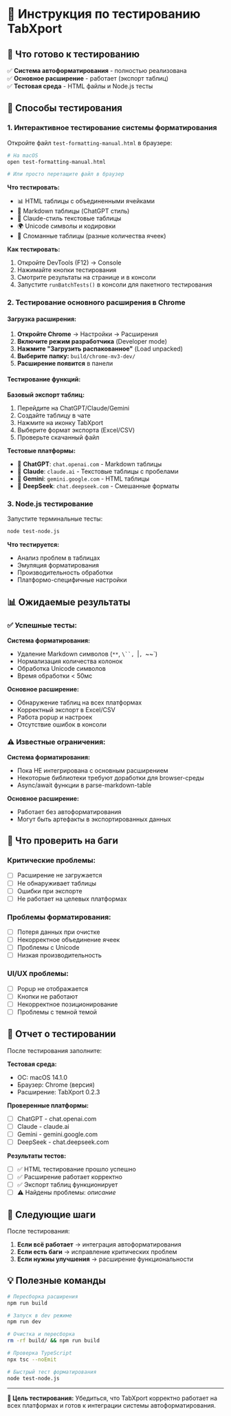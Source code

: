 # 🧪 Инструкция по тестированию TabXport

## 🎯 Что готово к тестированию

✅ **Система автоформатирования** - полностью реализована  
✅ **Основное расширение** - работает (экспорт таблиц)  
✅ **Тестовая среда** - HTML файлы и Node.js тесты  

## 🚀 Способы тестирования

### 1. **Интерактивное тестирование системы форматирования**

Откройте файл `test-formatting-manual.html` в браузере:

```bash
# На macOS
open test-formatting-manual.html

# Или просто перетащите файл в браузер
```

**Что тестировать:**
- 📊 HTML таблицы с объединенными ячейками
- 📝 Markdown таблицы (ChatGPT стиль)
- 🎯 Claude-стиль текстовые таблицы  
- 🌍 Unicode символы и кодировки
- 🔧 Сломанные таблицы (разные количества ячеек)

**Как тестировать:**
1. Откройте DevTools (F12) → Console
2. Нажимайте кнопки тестирования
3. Смотрите результаты на странице и в консоли
4. Запустите `runBatchTests()` в консоли для пакетного тестирования

### 2. **Тестирование основного расширения в Chrome**

#### Загрузка расширения:

1. **Откройте Chrome** → Настройки → Расширения
2. **Включите режим разработчика** (Developer mode)
3. **Нажмите "Загрузить распакованное"** (Load unpacked)
4. **Выберите папку:** `build/chrome-mv3-dev/`
5. **Расширение появится** в панели

#### Тестирование функций:

**Базовый экспорт таблиц:**
1. Перейдите на ChatGPT/Claude/Gemini
2. Создайте таблицу в чате
3. Нажмите на иконку TabXport
4. Выберите формат экспорта (Excel/CSV)
5. Проверьте скачанный файл

**Тестовые платформы:**
- 🤖 **ChatGPT**: `chat.openai.com` - Markdown таблицы
- 🔮 **Claude**: `claude.ai` - Текстовые таблицы с пробелами
- 💎 **Gemini**: `gemini.google.com` - HTML таблицы
- 🚀 **DeepSeek**: `chat.deepseek.com` - Смешанные форматы

### 3. **Node.js тестирование**

Запустите терминальные тесты:

```bash
node test-node.js
```

**Что тестируется:**
- Анализ проблем в таблицах
- Эмуляция форматирования 
- Производительность обработки
- Платформо-специфичные настройки

## 📊 Ожидаемые результаты

### ✅ Успешные тесты:

**Система форматирования:**
- Удаление Markdown символов (`**`, `\``, `|`, `~~`)
- Нормализация количества колонок
- Обработка Unicode символов
- Время обработки < 50мс

**Основное расширение:**
- Обнаружение таблиц на всех платформах
- Корректный экспорт в Excel/CSV
- Работа popup и настроек
- Отсутствие ошибок в консоли

### ⚠️ Известные ограничения:

**Система форматирования:**
- Пока НЕ интегрирована с основным расширением
- Некоторые библиотеки требуют доработки для browser-среды
- Async/await функции в parse-markdown-table

**Основное расширение:**
- Работает без автоформатирования
- Могут быть артефакты в экспортированных данных

## 🐛 Что проверить на баги

### Критические проблемы:
- [ ] Расширение не загружается
- [ ] Не обнаруживает таблицы
- [ ] Ошибки при экспорте
- [ ] Не работает на целевых платформах

### Проблемы форматирования:
- [ ] Потеря данных при очистке
- [ ] Некорректное объединение ячеек
- [ ] Проблемы с Unicode
- [ ] Низкая производительность

### UI/UX проблемы:
- [ ] Popup не отображается
- [ ] Кнопки не работают
- [ ] Некорректное позиционирование
- [ ] Проблемы с темной темой

## 📝 Отчет о тестировании

После тестирования заполните:

**Тестовая среда:**
- ОС: macOS 14.1.0
- Браузер: Chrome (версия)
- Расширение: TabXport 0.2.3

**Проверенные платформы:**
- [ ] ChatGPT - chat.openai.com
- [ ] Claude - claude.ai  
- [ ] Gemini - gemini.google.com
- [ ] DeepSeek - chat.deepseek.com

**Результаты тестов:**
- [ ] ✅ HTML тестирование прошло успешно
- [ ] ✅ Расширение работает корректно
- [ ] ✅ Экспорт таблиц функционирует
- [ ] ⚠️ Найдены проблемы: _описание_

## 🔄 Следующие шаги

После тестирования:

1. **Если всё работает** → интеграция автоформатирования
2. **Если есть баги** → исправление критических проблем
3. **Если нужны улучшения** → расширение функциональности

## 💡 Полезные команды

```bash
# Пересборка расширения
npm run build

# Запуск в dev режиме
npm run dev

# Очистка и пересборка
rm -rf build/ && npm run build

# Проверка TypeScript
npx tsc --noEmit

# Быстрый тест форматирования
node test-node.js
```

---

**🎯 Цель тестирования:** Убедиться, что TabXport корректно работает на всех платформах и готов к интеграции системы автоформатирования. 